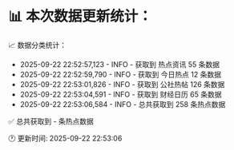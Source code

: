 📊 本次数据更新统计：
==========================

📈 数据分类统计：
- 2025-09-22 22:52:57,123 - INFO - 获取到 热点资讯 55 条数据
- 2025-09-22 22:52:59,790 - INFO - 获取到 今日热点 12 条数据
- 2025-09-22 22:53:01,826 - INFO - 获取到 公社热帖 126 条数据
- 2025-09-22 22:53:04,591 - INFO - 获取到 财经日历 65 条数据
- 2025-09-22 22:53:06,584 - INFO - 总共获取到 258 条热点数据

✅ 总共获取到 - 条热点数据

🕐 更新时间: 2025-09-22 22:53:06
